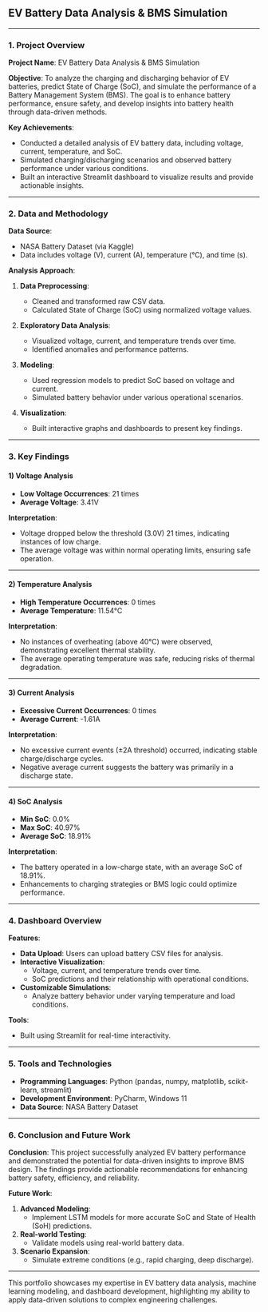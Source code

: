 ## EV Battery Data Analysis & BMS Simulation

---

### **1. Project Overview**

**Project Name**: EV Battery Data Analysis & BMS Simulation

**Objective**:
To analyze the charging and discharging behavior of EV batteries, predict State of Charge (SoC), and simulate the performance of a Battery Management System (BMS). The goal is to enhance battery performance, ensure safety, and develop insights into battery health through data-driven methods.

**Key Achievements**:
- Conducted a detailed analysis of EV battery data, including voltage, current, temperature, and SoC.
- Simulated charging/discharging scenarios and observed battery performance under various conditions.
- Built an interactive Streamlit dashboard to visualize results and provide actionable insights.

---

### **2. Data and Methodology**

**Data Source**:
- NASA Battery Dataset (via Kaggle)
- Data includes voltage (V), current (A), temperature (°C), and time (s).

**Analysis Approach**:
1. **Data Preprocessing**:
   - Cleaned and transformed raw CSV data.
   - Calculated State of Charge (SoC) using normalized voltage values.

2. **Exploratory Data Analysis**:
   - Visualized voltage, current, and temperature trends over time.
   - Identified anomalies and performance patterns.

3. **Modeling**:
   - Used regression models to predict SoC based on voltage and current.
   - Simulated battery behavior under various operational scenarios.

4. **Visualization**:
   - Built interactive graphs and dashboards to present key findings.

---

### **3. Key Findings**

#### **1) Voltage Analysis**
- **Low Voltage Occurrences**: 21 times
- **Average Voltage**: 3.41V

**Interpretation**:
- Voltage dropped below the threshold (3.0V) 21 times, indicating instances of low charge.
- The average voltage was within normal operating limits, ensuring safe operation.

---

#### **2) Temperature Analysis**
- **High Temperature Occurrences**: 0 times
- **Average Temperature**: 11.54°C

**Interpretation**:
- No instances of overheating (above 40°C) were observed, demonstrating excellent thermal stability.
- The average operating temperature was safe, reducing risks of thermal degradation.

---

#### **3) Current Analysis**
- **Excessive Current Occurrences**: 0 times
- **Average Current**: -1.61A

**Interpretation**:
- No excessive current events (±2A threshold) occurred, indicating stable charge/discharge cycles.
- Negative average current suggests the battery was primarily in a discharge state.

---

#### **4) SoC Analysis**
- **Min SoC**: 0.0%
- **Max SoC**: 40.97%
- **Average SoC**: 18.91%

**Interpretation**:
- The battery operated in a low-charge state, with an average SoC of 18.91%.
- Enhancements to charging strategies or BMS logic could optimize performance.

---

### **4. Dashboard Overview**

**Features**:
- **Data Upload**: Users can upload battery CSV files for analysis.
- **Interactive Visualization**:
  - Voltage, current, and temperature trends over time.
  - SoC predictions and their relationship with operational conditions.
- **Customizable Simulations**:
  - Analyze battery behavior under varying temperature and load conditions.

**Tools**:
- Built using Streamlit for real-time interactivity.

---

### **5. Tools and Technologies**

- **Programming Languages**: Python (pandas, numpy, matplotlib, scikit-learn, streamlit)
- **Development Environment**: PyCharm, Windows 11
- **Data Source**: NASA Battery Dataset

---

### **6. Conclusion and Future Work**

**Conclusion**:
This project successfully analyzed EV battery performance and demonstrated the potential for data-driven insights to improve BMS design. The findings provide actionable recommendations for enhancing battery safety, efficiency, and reliability.

**Future Work**:
1. **Advanced Modeling**:
   - Implement LSTM models for more accurate SoC and State of Health (SoH) predictions.
2. **Real-world Testing**:
   - Validate models using real-world battery data.
3. **Scenario Expansion**:
   - Simulate extreme conditions (e.g., rapid charging, deep discharge).

---

This portfolio showcases my expertise in EV battery data analysis, machine learning modeling, and dashboard development, highlighting my ability to apply data-driven solutions to complex engineering challenges.

